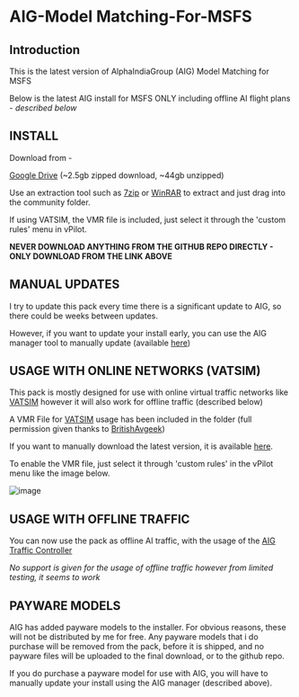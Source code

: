 # AIG-Model Matching-For-MSFS
## Introduction

This is the latest version of AlphaIndiaGroup (AIG) Model Matching for MSFS

Below is the latest AIG install for MSFS ONLY including offline AI flight plans - *described below*
  

## <b>INSTALL</b>

Download from - 

[Google Drive](https://drive.google.com/file/d/1DBX7hqsbZ-9rOPT3XwugNYT5al6-QZQt/view?usp=sharing)  (~2.5gb zipped download, ~44gb unzipped)

Use an extraction tool such as [7zip](https://www.7-zip.org/) or [WinRAR](https://www.win-rar.com/) to extract and just drag into the community folder. 

If using VATSIM, the VMR file is included, just select it through the 'custom rules' menu in vPilot.

**NEVER  DOWNLOAD ANYTHING FROM THE GITHUB REPO DIRECTLY - ONLY DOWNLOAD FROM THE LINK ABOVE**

## MANUAL UPDATES

I try to update this pack every time there is a significant update to AIG, so there could be weeks between updates.

However, if you want to update your install early, you can use the AIG manager tool to manually update (available [here](https://www.alpha-india.net/forums/index.php?board=247.0))

## USAGE WITH ONLINE NETWORKS (VATSIM)

This pack is mostly designed for use with online virtual traffic networks like [VATSIM](https://vatsim.net/)  however it will also work for offline traffic (described below)

A VMR File for [VATSIM](https://vatsim.net/) usage has been included in the folder (full permission given thanks to [BritishAvgeek](https://www.youtube.com/c/BritishAvgeek)) 

If you want to manually download the latest version, it is available [here](https://flightsim.to/file/23365/full-vatsim-aig-beta-model-matching).

To enable the VMR file, just select it through 'custom rules' in the vPilot menu like the image below. 

![image](https://user-images.githubusercontent.com/34142670/172803394-104b65f9-48eb-49c0-b121-974a03fe4118.png)


## USAGE WITH OFFLINE TRAFFIC 

You can now use the pack as offline AI traffic, with the usage of the [AIG Traffic Controller](https://www.alpha-india.net/aigfiles/files/Software/AIG_TrafficController.zip)

*No support is given for the usage of offline traffic however from limited testing, it seems to work*

## PAYWARE MODELS

AIG has added payware models to the installer. For obvious reasons, these will not be distributed by me for free.
Any payware models that i do purchase will be removed from the pack, before it is shipped, and no payware files will be uploaded to the final download, or to the github repo.

If you do purchase a payware model for use with AIG, you will have to manually update your install using the AIG manager (described above).

